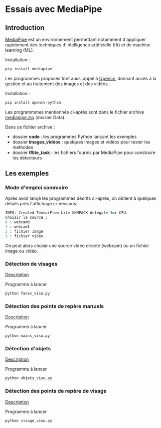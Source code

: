 # Essais avec MediaPipe

## Introduction

[MediaPipe](https://ai.google.dev/edge/mediapipe/solutions/guide?hl=fr) est un environnement permettant notamment d'appliquer rapidement des techniques d'intelligence artificielle (IA) et de machine learning (ML).

Installation :
```python
pip install mediapipe
```

Les programmes proposés font aussi appel à [Opencv](https://pypi.org/project/opencv-python/), donnant accès à la gestion et au traitement des images et des vidéos.

Installation :
```python
pip install opencv-python
```
 
Les programmmes mentionnés ci-après sont dans le fichier archive [mediapipe.zip](Data/mediapipe.zip) (dossier Data).

Dans ce fichier archive :
- dossier **code** : les programmes Python lançant les exemples
- dossier **images_vidéos** : quelques images et vidéos pour tester les méthodes
- dossier **tflite_task** : les fichiers fournis par MediaPipe pour construire les détecteurs

## Les exemples

### Mode d'emploi sommaire

Après avoir lançé les programmes décrits ci-après, on obtient à quelques détails près l'affichage ci-dessous.

```python
INFO: Created TensorFlow Lite XNNPACK delegate for CPU.
Choisir la source :
0 : webcam0
1 : webcam1
2 : fichier image
3 : fichier video
```

On peut alors choisir une source vidéo directe (webcam) ou un fichier image ou vidéo.

### Détection de visages

[Description](https://ai.google.dev/edge/mediapipe/solutions/vision/face_detector/python?hl=fr)

Programme à lancer
```python
python faces_visu.py
```

### Détection des points de repère manuels

[Description](https://ai.google.dev/edge/mediapipe/solutions/vision/hand_landmarker/python?hl=fr)

Programme à lancer
```python
python mains_visu.py
```

### Détection d'objets

[Description](https://ai.google.dev/edge/mediapipe/solutions/vision/object_detector/python?hl=fr)

Programme à lancer
```python
python objets_visu.py
```

### Détection des points de repère de visage

[Description](https://ai.google.dev/edge/mediapipe/solutions/vision/face_landmarker/python?hl=fr)

Programme à lancer
```python
python visage_visu.py
```
